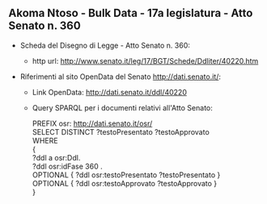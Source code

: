 ## Akoma Ntoso - Bulk Data - 17a legislatura - Atto Senato n. 360 ##

* Scheda del Disegno di Legge - Atto Senato n. 360:
	* http url: http://www.senato.it/leg/17/BGT/Schede/Ddliter/40220.htm

* Riferimenti al sito OpenData del Senato http://dati.senato.it/:
	* Link OpenData: http://dati.senato.it/ddl/40220
	* Query SPARQL per i documenti relativi all'Atto Senato:

        PREFIX osr: <http://dati.senato.it/osr/>  
		SELECT DISTINCT ?testoPresentato ?testoApprovato  
		WHERE  
		{  
		    ?ddl a osr:Ddl.  
		    ?ddl osr:idFase 360 .  
		    OPTIONAL { ?ddl osr:testoPresentato ?testoPresentato }  
		    OPTIONAL { ?ddl osr:testoApprovato ?testoApprovato }  
		}
		